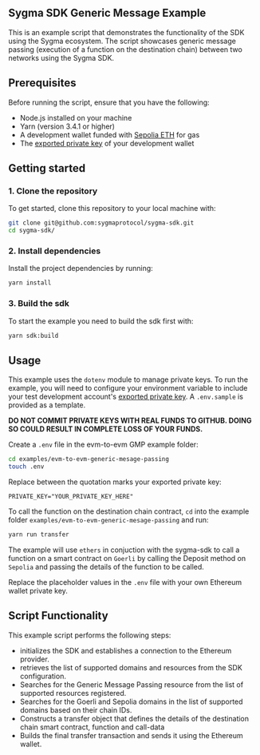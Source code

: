 ## Sygma SDK Generic Message Example

This is an example script that demonstrates the functionality of the SDK using the Sygma ecosystem. The script showcases generic message passing (execution of a function on the destination chain) between two networks using the Sygma SDK.

## Prerequisites

Before running the script, ensure that you have the following:

- Node.js installed on your machine
- Yarn (version 3.4.1 or higher)
- A development wallet funded with [Sepolia ETH](https://sepolia-faucet.pk910.de/) for gas 
- The [exported private key](https://support.metamask.io/hc/en-us/articles/360015289632-How-to-export-an-account-s-private-key) of your development wallet

## Getting started

### 1. Clone the repository

To get started, clone this repository to your local machine with:

```bash
git clone git@github.com:sygmaprotocol/sygma-sdk.git
cd sygma-sdk/
```

### 2. Install dependencies

Install the project dependencies by running:

```bash
yarn install
```

### 3. Build the sdk

To start the example you need to build the sdk first with:

```bash
yarn sdk:build
```

## Usage

This example uses the `dotenv` module to manage private keys. To run the example, you will need to configure your environment variable to include your test development account's [exported private key](https://support.metamask.io/hc/en-us/articles/360015289632-How-to-export-an-account-s-private-key). A `.env.sample` is provided as a template.

**DO NOT COMMIT PRIVATE KEYS WITH REAL FUNDS TO GITHUB. DOING SO COULD RESULT IN COMPLETE LOSS OF YOUR FUNDS.**

Create a `.env` file in the evm-to-evm GMP example folder:

```bash
cd examples/evm-to-evm-generic-mesage-passing
touch .env
```

Replace between the quotation marks your exported private key:

`PRIVATE_KEY="YOUR_PRIVATE_KEY_HERE"`

To call the function on the destination chain contract, `cd` into the example folder `examples/evm-to-evm-generic-mesage-passing` and run:

```bash
yarn run transfer
```

The example will use `ethers` in conjuction with the sygma-sdk to 
call a function on a smart contract on `Goerli` by calling the Deposit method on `Sepolia` and passing the details of the function to be called.

Replace the placeholder values in the `.env` file with your own Ethereum wallet private key.

## Script Functionality

This example script performs the following steps:
- initializes the SDK and establishes a connection to the Ethereum provider.
- retrieves the list of supported domains and resources from the SDK configuration.
- Searches for the Generic Message Passing resource from the list of supported resources registered.  
- Searches for the Goerli and Sepolia domains in the list of supported domains based on their chain IDs.
- Constructs a transfer object that defines the details of the destination chain smart contract, function and call-data
- Builds the final transfer transaction and sends it using the Ethereum wallet.
